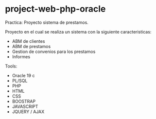 # project-web-php-oracle
Practica: Proyecto sistema de prestamos.

Proyecto en el cual se realiza un sistema con la siguiente caracteristicas:
  - ABM de clientes
  - ABM de prestamos
  - Gestion de convenios para los prestamos
  - Informes
  
Tools:
  - Oracle 19 c
  - PL/SQL
  - PHP
  - HTML
  - CSS
  - BOOSTRAP
  - JAVASCRIPT
  - JQUERY / AJAX
